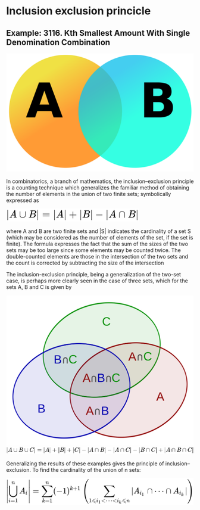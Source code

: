 # Inclusion exclusion princicle

## Example: 3116. Kth Smallest Amount With Single Denomination Combination

![img](assets/inclusion_exclusion_principle_2.png)

In combinatorics, a branch of mathematics, the inclusion–exclusion principle is a counting technique which generalizes the familiar method of obtaining the number of elements in the union of two finite sets; symbolically expressed as

![img](assets/inclusion_exclusion_principle_3.svg)

where A and B are two finite sets and |S| indicates the cardinality of a set S (which may be considered as the number of elements of the set, if the set is finite). The formula expresses the fact that the sum of the sizes of the two sets may be too large since some elements may be counted twice. The double-counted elements are those in the intersection of the two sets and the count is corrected by subtracting the size of the intersection

The inclusion-exclusion principle, being a generalization of the two-set case, is perhaps more clearly seen in the case of three sets, which for the sets A, B and C is given by

![img](assets/inclusion_exclusion_principle_1.png)
![img](assets/inclusion_exclusion_principle_4.svg)

Generalizing the results of these examples gives the principle of inclusion–exclusion. To find the cardinality of the union of n sets:

![img](assets/inclusion_exclusion_principle_5.svg)
